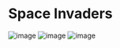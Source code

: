 # Space Invaders
![image](https://github.com/user-attachments/assets/64a0e30d-69f1-4fdc-94aa-95ceca76eebf)
![image](https://github.com/user-attachments/assets/13a23f2c-9178-416a-9bbf-4b543aaec773)
![image](https://github.com/user-attachments/assets/b168e574-6cec-42aa-a63c-320efaf0f131)
